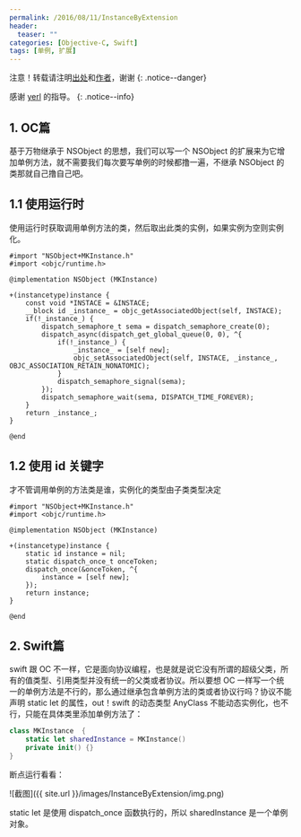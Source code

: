 ```yaml
---
permalink: /2016/08/11/InstanceByExtension
header:
  teaser: ""
categories: [Objective-C, Swift]
tags: [单例, 扩展]
---
```


注意！转载请注明[出处](http://mkapple.cn/2016/08/11/InstanceByExtension)和[作者](http://mkapple.cn)，谢谢
{: .notice--danger}

感谢 [yerl](http://yerl.cn) 的指导。
{: .notice--info}

## 1. OC篇
基于万物继承于 NSObject 的思想，我们可以写一个 NSObject 的扩展来为它增加单例方法，就不需要我们每次要写单例的时候都撸一遍，不继承 NSObject 的类那就自己撸自己吧。

## 1.1 使用运行时
使用运行时获取调用单例方法的类，然后取出此类的实例，如果实例为空则实例化。

```objc
#import "NSObject+MKInstance.h"
#import <objc/runtime.h>

@implementation NSObject (MKInstance)

+(instancetype)instance {
    const void *INSTACE = &INSTACE;
    __block id _instance_ = objc_getAssociatedObject(self, INSTACE);
    if(!_instance_) {
        dispatch_semaphore_t sema = dispatch_semaphore_create(0);
        dispatch_async(dispatch_get_global_queue(0, 0), ^{
            if(!_instance_) {
                _instance_ = [self new];
                objc_setAssociatedObject(self, INSTACE, _instance_, OBJC_ASSOCIATION_RETAIN_NONATOMIC);
            }
            dispatch_semaphore_signal(sema);
        });
        dispatch_semaphore_wait(sema, DISPATCH_TIME_FOREVER);
    }
    return _instance_;
}

@end
```

## 1.2 使用 id 关键字
才不管调用单例的方法类是谁，实例化的类型由子类类型决定

```objc
#import "NSObject+MKInstance.h"
#import <objc/runtime.h>

@implementation NSObject (MKInstance)

+(instancetype)instance {
    static id instance = nil;
    static dispatch_once_t onceToken;
    dispatch_once(&onceToken, ^{
        instance = [self new];
    });
    return instance;
}

@end
```

## 2. Swift篇
swift 跟 OC 不一样，它是面向协议编程，也是就是说它没有所谓的超级父类，所有的值类型、引用类型并没有统一的父类或者协议。所以要想 OC 一样写一个统一的单例方法是不行的，那么通过继承包含单例方法的类或者协议行吗？协议不能声明 static let 的属性，out！swift 的动态类型 AnyClass 不能动态实例化，也不行，只能在具体类里添加单例方法了：

```swift
class MKInstance  {
    static let sharedInstance = MKInstance()
    private init() {}
}
```

断点运行看看：

![截图]({{ site.url }}/images/InstanceByExtension/img.png)

static let 是使用 dispatch_once 函数执行的，所以 sharedInstance 是一个单例对象。


<!-- 多说评论框 start -->
<div class="ds-thread" data-thread-key="InstanceByExtension" data-title="InstanceByExtension" data-url="http://mkapple.cn/2016/08/11/InstanceByExtension"></div>
<!-- 多说评论框 end -->
<!-- 多说公共JS代码 start (一个网页只需插入一次) -->
<script type="text/javascript">
var duoshuoQuery = {short_name:"mkapple"};
	(function() {
		var ds = document.createElement('script');
		ds.type = 'text/javascript';ds.async = true;
		ds.src = (document.location.protocol == 'https:' ? 'https:' : 'http:') + '//static.duoshuo.com/embed.js';
		ds.charset = 'UTF-8';
		(document.getElementsByTagName('head')[0] 
		 || document.getElementsByTagName('body')[0]).appendChild(ds);
	})();
	</script>
<!-- 多说公共JS代码 end -->
